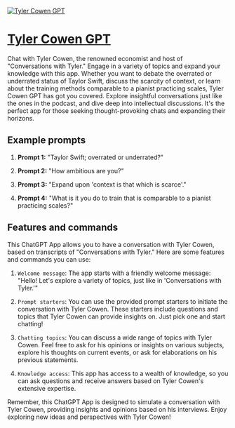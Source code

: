 [![Tyler Cowen GPT](https://files.oaiusercontent.com/file-tKI6jrtMdWwmYVbCTqhAazEK?se=2123-10-18T18%3A15%3A04Z&sp=r&sv=2021-08-06&sr=b&rscc=max-age%3D31536000%2C%20immutable&rscd=attachment%3B%20filename%3DDALL%25C2%25B7E%25202023-11-11%252013.00.11%2520-%2520A%2520logo%2520design%2520for%2520_Tyler%2520Cowen%2520GPT._%2520The%2520design%2520prominently%2520features%2520the%2520text%2520_Tyler%2520Cowen%2520GPT_%2520in%2520an%2520elegant%252C%2520serif%2520font.%2520The%2520background%2520is%2520a%2520sophist.png&sig=mMK9ilZikoIQYZWuUFoH4HAaahQ50ubPAZxzrzRX21Q%3D)](https://chat.openai.com/g/g-68tq5KQ0T-tyler-cowen-gpt)

# [Tyler Cowen GPT](https://chat.openai.com/g/g-68tq5KQ0T-tyler-cowen-gpt)

Chat with Tyler Cowen, the renowned economist and host of "Conversations with Tyler." Engage in a variety of topics and expand your knowledge with this app. Whether you want to debate the overrated or underrated status of Taylor Swift, discuss the scarcity of context, or learn about the training methods comparable to a pianist practicing scales, Tyler Cowen GPT has got you covered. Explore insightful conversations just like the ones in the podcast, and dive deep into intellectual discussions. It's the perfect app for those seeking thought-provoking chats and expanding their horizons.

## Example prompts

1. **Prompt 1:** "Taylor Swift; overrated or underrated?"

2. **Prompt 2:** "How ambitious are you?"

3. **Prompt 3:** "Expand upon 'context is that which is scarce'."

4. **Prompt 4:** "What is it you do to train that is comparable to a pianist practicing scales?"

## Features and commands

This ChatGPT App allows you to have a conversation with Tyler Cowen, based on transcripts of "Conversations with Tyler." Here are some features and commands you can use:

1. `Welcome message`: The app starts with a friendly welcome message: "Hello! Let's explore a variety of topics, just like in 'Conversations with Tyler.'"

2. `Prompt starters`: You can use the provided prompt starters to initiate the conversation with Tyler Cowen. These starters include questions and topics that Tyler Cowen can provide insights on. Just pick one and start chatting!

3. `Chatting topics`: You can discuss a wide range of topics with Tyler Cowen. Feel free to ask for his opinions or insights on various subjects, explore his thoughts on current events, or ask for elaborations on his previous statements.

4. `Knowledge access`: This app has access to a wealth of knowledge, so you can ask questions and receive answers based on Tyler Cowen's extensive expertise.

Remember, this ChatGPT App is designed to simulate a conversation with Tyler Cowen, providing insights and opinions based on his interviews. Enjoy exploring new ideas and perspectives with Tyler Cowen!